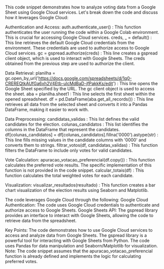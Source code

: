 This code snippet demonstrates how to analyze voting data from a Google Sheet using Google Cloud services. Let's break down the code and discuss how it leverages Google Cloud:

Authentication and Access: auth.authenticate_user() : This function authenticates the user running the code within a Google Colab environment. This is crucial for accessing Google Cloud services. creds, _ = default() : This line retrieves the default Google Cloud credentials from the environment. These credentials are used to authorize access to Google Cloud services. gc = gspread.authorize(creds) : This line creates a gspread client object, which is used to interact with Google Sheets. The creds obtained from the previous step are used to authorize the client.

Data Retrieval: planilha = gc.open_by_url('https://docs.google.com/spreadsheets/d/1q0-CREREQtkAUfGa6xh2V4Etb-ulcMdBaD-jfPakkKs/edit') : This line opens the Google Sheet specified by the URL. The gc client object is used to access the sheet. aba = planilha.sheet1 : This line selects the first sheet within the opened spreadsheet. df = pd.DataFrame(aba.get_all_records()) : This line retrieves all data from the selected sheet and converts it into a Pandas DataFrame, making it easier to work with.

Data Preprocessing: candidatas_validas : This list defines the valid candidates for the election. colunas_candidatos : This list identifies the columns in the DataFrame that represent the candidates. df[colunas_candidatos] = df[colunas_candidatos].fillna('0000').astype(str) : This line fills missing values in the candidate columns with '0000' and converts them to strings. filtrar_votos(df, candidatas_validas) : This function filters the DataFrame to include only votes for valid candidates.

Vote Calculation: apuracao_votacao_preferencial(df.copy()) : This function calculates the preferred vote results. The specific implementation of this function is not provided in the code snippet. calcular_totais(df) : This function calculates the total weighted votes for each candidate.

Visualization: visualizar_resultados(resultado) : This function creates a bar chart visualization of the election results using Seaborn and Matplotlib.

The code leverages Google Cloud through the following: Google Cloud Authentication: The code uses Google Cloud credentials to authenticate and authorize access to Google Sheets. Google Sheets API: The gspread library provides an interface to interact with Google Sheets, allowing the code to retrieve data from the spreadsheet.

Key Points: The code demonstrates how to use Google Cloud services to access and analyze data from Google Sheets. The gspread library is a powerful tool for interacting with Google Sheets from Python. The code uses Pandas for data manipulation and Seaborn/Matplotlib for visualization. Note: The code snippet assumes that the apuracao_votacao_preferencial function is already defined and implements the logic for calculating preferred votes.

